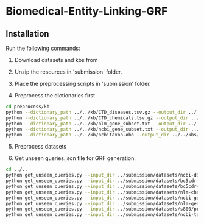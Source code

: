 # Biomedical-Entity-Linking-GRF

## Installation

Run the following commands:

1. Download datasets and kbs from

2. Unzip the resources in 'submission' folder.
   
3. Place the preprocessing scripts in 'submission' folder.
   
4. Preprocess the dictionaries first

```bash
cd preprocess/kb
python --dictionary_path ../../kb/CTD_diseases.tsv.gz --output_dir ../../kbs/ctd-disease
python --dictionary_path ../../kb/CTD_chemicals.tsv.gz --output_dir ../../kbs/ctd-chemical
python --dictionary_path ../../kb/nlm_gene_subset.txt --output_dir ../../kbs/ncbi-gene/nlm
python --dictionary_path ../../kb/ncbi_gene_subset.txt --output_dir ../../kbs/ncbi-gene/gnormplus
python --dictionary_path ../../kb/ncbitaxon.obo --output_dir ../../kbs/ncbi-taxonomy
```

5. Preprocess datasets

6. Get unseen queries.json file for GRF generation.

```bash
cd ../..
python get_unseen_queries.py --input_dir ../submission/datasets/ncbi-disease/processed_data/
python get_unseen_queries.py --input_dir ../submission/datasets/bc5cdr-disease/processed_data/
python get_unseen_queries.py --input_dir ../submission/datasets/bc5cdr-chemical/processed_data/
python get_unseen_queries.py --input_dir ../submission/datasets/nlm-chemical/processed_data/
python get_unseen_queries.py --input_dir ../submission/datasets/ncbi-gene/processed_data/
python get_unseen_queries.py --input_dir ../submission/datasets/nlm-gene/processed_data/
python get_unseen_queries.py --input_dir ../submission/datasets/s800/processed_data/
python get_unseen_queries.py --input_dir ../submission/datasets/ncbi-taxon/processed_data/
```
